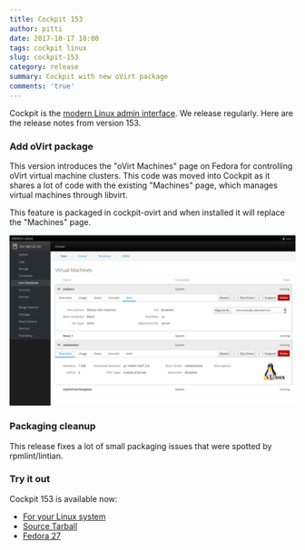 ```yaml
---
title: Cockpit 153
author: pitti
date: 2017-10-17 10:00
tags: cockpit linux
slug: cockpit-153
category: release
summary: Cockpit with new oVirt package
comments: 'true'
---
```


Cockpit is the [modern Linux admin interface](http://cockpit-project.org/). We release regularly.
Here are the release notes from version 153.

### Add oVirt package

This version introduces the "oVirt Machines" page on Fedora for controlling
oVirt virtual machine clusters.  This code was moved into Cockpit as it shares
a lot of code with the existing "Machines" page, which manages virtual machines
through libvirt.

This feature is packaged in cockpit-ovirt and when installed it will replace
the "Machines" page.

![oVirt overview](/images/ovirt-overview.png)

### Packaging cleanup

This release fixes a lot of small packaging issues that were spotted by
rpmlint/lintian.

### Try it out

Cockpit 153 is available now:

 * [For your Linux system](http://cockpit-project.org/running.html)
 * [Source Tarball](https://github.com/cockpit-project/cockpit/releases/tag/153)
 * [Fedora 27](https://bodhi.fedoraproject.org/updates/cockpit-153-1.fc27)

